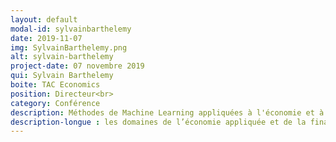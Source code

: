 ```yaml
---
layout: default
modal-id: sylvainbarthelemy
date: 2019-11-07
img: SylvainBarthelemy.png
alt: sylvain-barthelemy
project-date: 07 novembre 2019
qui: Sylvain Barthelemy
boite: TAC Economics
position: Directeur<br>
category: Conférence
description: Méthodes de Machine Learning appliquées à l'économie et à la finance
description-longue : les domaines de l’économie appliquée et de la finance héritent d’une longue tradition économétrique. De nombreux modèles économétriques — plus ou moins sophistiqués — sont ainsi encore aujourd’hui utilisés (et de façon efficace), par les praticiens de l’économie et de la finance pour mesurer les risques, faire des prévisions ou gérer des fonds. A l’inverse, les applications d’IA sont encore peu présentes dans ces domaine, et ont même encore mauvaise réputation. Mais les choses changent peu à peu, et ces dernières années un certain nombre de fonds d’investissement ou de laboratoires de recherches ouvrent la voie vers des applications pratiques de ces nouvelles méthodes de Machine Learning à l’économie et à la finance.
---
```


